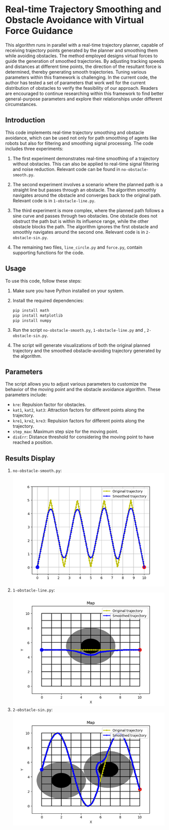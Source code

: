 
# Real-time Trajectory Smoothing and Obstacle Avoidance with Virtual Force Guidance
This algorithm runs in parallel with a real-time trajectory planner, capable of receiving trajectory points 
generated by the planner and smoothing them while avoiding obstacles. The method employed designs virtual 
forces to guide the generation of smoothed 
trajectories. By adjusting tracking speeds and distances at different time points, the direction of the 
resultant force is determined, thereby generating smooth trajectories. Tuning various parameters within 
this framework is challenging. In the current 
code, the author has tested a set of parameters that work well for the current distribution of obstacles 
to verify the feasibility of our approach. Readers are encouraged to continue researching within this 
framework to find better general-purpose parameters 
and explore their relationships under different circumstances.

## Introduction

This code implements real-time trajectory smoothing and obstacle avoidance, which can be used not only for 
path smoothing of agents like robots but also for filtering and smoothing signal processing. The code 
includes three experiments:

1. The first experiment demonstrates real-time smoothing of a trajectory without obstacles. This can also 
be applied to real-time signal filtering and noise reduction. Relevant code can be found 
in `no-obstacle-smooth.py`.

2. The second experiment involves a scenario where the planned path is a straight line but passes through 
an obstacle. The algorithm smoothly navigates around the obstacle and converges back to the original 
path. Relevant code is in `1-obstacle-line.py`.

3. The third experiment is more complex, where the planned path follows a sine curve and passes through 
two obstacles. One obstacle does not obstruct the path but is within its influence range, while the 
other obstacle blocks the path. The algorithm ignores the first obstacle and smoothly navigates around 
the second one. Relevant code is in `2-obstacle-sin.py`.

4. The remaining two files, `line_circle.py` and `force.py`, contain supporting functions for the code.

## Usage

To use this code, follow these steps:

1. Make sure you have Python installed on your system.
2. Install the required dependencies:

   ```
   pip install math
   pip install matplotlib
   pip install numpy
   ```

3. Run the script `no-obstacle-smooth.py`, `1-obstacle-line.py` and , `2-obstacle-sin.py`.
4. The script will generate visualizations of both the original planned trajectory and the 
smoothed obstacle-avoiding trajectory generated by the algorithm.

## Parameters

The script allows you to adjust various parameters to customize the behavior of the moving 
point and the obstacle avoidance algorithm. These parameters include:

- `kre`: Repulsion factor for obstacles.
- `kat1`, `kat2`, `kat3`: Attraction factors for different points along the trajectory.
- `kre1`, `kre2`, `kre3`: Repulsion factors for different points along the trajectory.
- `step_max`: Maximum step size for the moving point.
- `disErr`: Distance threshold for considering the moving point to have reached a position.

## Results Display
1. `no-obstacle-smooth.py`:
![image](img/Figure_1.png)
2. `1-obstacle-line.py`:
![image](img/Figure_2.png)
3. `2-obstacle-sin.py`:
![image](img/Figure_3.png)
